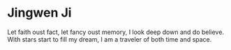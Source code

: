 # Jingwen Ji
Let faith oust fact, let fancy oust memory, I look deep down and do believe.
With stars start to fill my dream, I am a traveler of both time and space.

